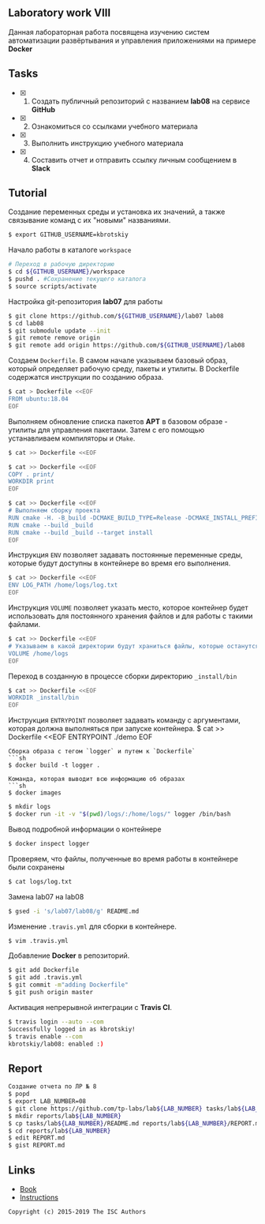 ## Laboratory work VIII

Данная лабораторная работа посвящена изучению систем автоматизации развёртывания и управления приложениями на примере **Docker**


## Tasks

- [x] 1. Создать публичный репозиторий с названием **lab08** на сервисе **GitHub**
- [x] 2. Ознакомиться со ссылками учебного материала
- [x] 3. Выполнить инструкцию учебного материала
- [x] 4. Составить отчет и отправить ссылку личным сообщением в **Slack**

## Tutorial

Создание переменных среды и установка их значений, а также связывание команд с их "новыми" названиями.
```sh
$ export GITHUB_USERNAME=kbrotskiy
```

Начало работы в каталоге `workspace`
```sh
# Переход в рабочую директорию
$ cd ${GITHUB_USERNAME}/workspace
$ pushd . #Сохранение текущего каталога
$ source scripts/activate

```
Настройка git-репозитория **lab07** для работы
```sh
$ git clone https://github.com/${GITHUB_USERNAME}/lab07 lab08
$ cd lab08
$ git submodule update --init
$ git remote remove origin
$ git remote add origin https://github.com/${GITHUB_USERNAME}/lab08

```
Создаем `Dockerfile`. В самом начале указываем базовый образ, который определяет рабочую среду, пакеты и утилиты. В Dockerfile содержатся инструкции по созданию образа.
```sh
$ cat > Dockerfile <<EOF
FROM ubuntu:18.04
EOF
```
Выполняем обновление списка пакетов **APT** в базовом образе - утилиты для управления пакетами. Затем с его помощью устанавливаем компиляторы и `CMake`.
```sh
$ cat >> Dockerfile <<EOF
```

```sh
$ cat >> Dockerfile <<EOF
COPY . print/
WORKDIR print
EOF
```

```sh
$ cat >> Dockerfile <<EOF
# Выполняем сборку проекта
RUN cmake -H. -B_build -DCMAKE_BUILD_TYPE=Release -DCMAKE_INSTALL_PREFIX=_install
RUN cmake --build _build
RUN cmake --build _build --target install
EOF
```

Инструкция `ENV` позволяет задавать постоянные переменные среды, которые будут доступны в контейнере во время его выполнения.
```sh
$ cat >> Dockerfile <<EOF
ENV LOG_PATH /home/logs/log.txt
EOF

```
Инструкция `VOLUME` позволяет указать место, которое контейнер будет использовать для постоянного хранения файлов и для работы с такими файлами.
```sh
$ cat >> Dockerfile <<EOF
# Указываем в какой директории будут храниться файлы, которые останутся после работы с контейнером
VOLUME /home/logs
EOF

```
Переход в созданную в процессе сборки директорию `_install/bin`
```sh
$ cat >> Dockerfile <<EOF
WORKDIR _install/bin
EOF

```
Инструкция `ENTRYPOINT` позволяет задавать команду с аргументами, которая должна выполняться при запуске контейнера. 
$ cat >> Dockerfile <<EOF
ENTRYPOINT ./demo
EOF

```
Сборка образа с тегом `logger` и путем к `Dockerfile`
```sh
$ docker build -t logger .
```
```
Команда, которая выводит всю информацию об образах
```sh
$ docker images
```
```sh
$ mkdir logs
$ docker run -it -v "$(pwd)/logs/:/home/logs/" logger /bin/bash

```
Вывод подробной информации о контейнере
```sh
$ docker inspect logger
```
Проверяем, что файлы, полученные во время работы в контейнере были сохранены
```sh
$ cat logs/log.txt

```
Замена lab07 на lab08
```sh
$ gsed -i 's/lab07/lab08/g' README.md
```

Изменение `.travis.yml` для сборки в контейнере.
```sh
$ vim .travis.yml

```
Добавление **Docker** в репозиторий.
```sh
$ git add Dockerfile
$ git add .travis.yml
$ git commit -m"adding Dockerfile"
$ git push origin master

```
Активация непрерывной интеграции с **Travis CI**.
```sh
$ travis login --auto --com
Successfully logged in as kbrotskiy!
$ travis enable --com
kbrotskiy/lab08: enabled :)
```

## Report

```sh
Создание отчета по ЛР № 8
$ popd
$ export LAB_NUMBER=08
$ git clone https://github.com/tp-labs/lab${LAB_NUMBER} tasks/lab${LAB_NUMBER}
$ mkdir reports/lab${LAB_NUMBER}
$ cp tasks/lab${LAB_NUMBER}/README.md reports/lab${LAB_NUMBER}/REPORT.md
$ cd reports/lab${LAB_NUMBER}
$ edit REPORT.md
$ gist REPORT.md
```

## Links

- [Book](https://www.dockerbook.com)
- [Instructions](https://docs.docker.com/engine/reference/builder/)

```
Copyright (c) 2015-2019 The ISC Authors
```

